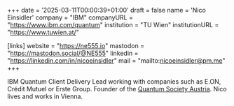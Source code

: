 +++
date = '2025-03-11T00:00:39+01:00'
draft = false
name = 'Nico Einsidler'
company = "IBM"
companyURL = "https://www.ibm.com/quantum"
institution = "TU Wien"
institutionURL = "https://www.tuwien.at/"

[links]
website = "https://ne555.io"
mastodon = "https://mastodon.social/@NE555"
linkedin = "https://linkedin.com/in/nicoeinsidler"
mail = "mailto:nicoeinsidler@pm.me"
+++

IBM Quantum Client Delivery Lead working with companies such as E.ON, Crédit Mutuel or Erste Group. Founder of the [Quantum Society Austria](https://quantum-society.at/). Nico lives and works in Vienna.
